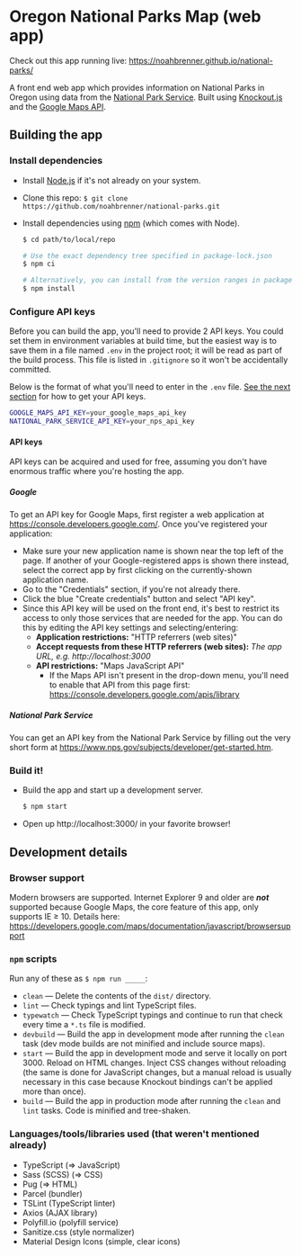 Oregon National Parks Map (web app)
===================================

Check out this app running live: https://noahbrenner.github.io/national-parks/

A front end web app which provides information on National Parks in Oregon using data from the [National Park Service][]. Built using [Knockout.js][] and the [Google Maps API][].

Building the app
----------------

### Install dependencies

* Install [Node.js][] if it's not already on your system.
* Clone this repo: `$ git clone https://github.com/noahbrenner/national-parks.git`
* Install dependencies using [npm][] (which comes with Node).

  ```bash
  $ cd path/to/local/repo

  # Use the exact dependency tree specified in package-lock.json
  $ npm ci

  # Alternatively, you can install from the version ranges in package.json (for development)
  $ npm install
  ```

### Configure API keys

Before you can build the app, you'll need to provide 2 API keys. You could set them in environment variables at build time, but the easiest way is to save them in a file named `.env` in the project root; it will be read as part of the build process. This file is listed in `.gitignore` so it won't be accidentally committed.

Below is the format of what you'll need to enter in the `.env` file. [See the next section](#api-keys) for how to get your API keys.

```bash
GOOGLE_MAPS_API_KEY=your_google_maps_api_key
NATIONAL_PARK_SERVICE_API_KEY=your_nps_api_key
```

#### API keys

API keys can be acquired and used for free, assuming you don't have enormous traffic where you're hosting the app.

##### Google

To get an API key for Google Maps, first register a web application at <https://console.developers.google.com/>. Once you've registered your application:

* Make sure your new application name is shown near the top left of the page. If another of your Google-registered apps is shown there instead, select the correct app by first clicking on the currently-shown application name.
* Go to the "Credentials" section, if you're not already there.
* Click the blue "Create credentials" button and select "API key".
* Since this API key will be used on the front end, it's best to restrict its access to only those services that are needed for the app. You can do this by editing the API key settings and selecting/entering:
    - **Application restrictions:** "HTTP referrers (web sites)"
    - **Accept requests from these HTTP referrers (web sites):** *The app URL, e.g. http://localhost:3000*
    - **API restrictions:** "Maps JavaScript API"
        - If the Maps API isn't present in the drop-down menu, you'll need to enable that API from this page first: https://console.developers.google.com/apis/library

##### National Park Service

You can get an API key from the National Park Service by filling out the very short form at <https://www.nps.gov/subjects/developer/get-started.htm>.

### Build it!

* Build the app and start up a development server.

  ```bash
  $ npm start
  ```

* Open up http://localhost:3000/ in your favorite browser!

Development details
-------------------

### Browser support

Modern browsers are supported. Internet Explorer 9 and older are ***not*** supported because Google Maps, the core feature of this app, only supports IE ≥ 10. Details here: https://developers.google.com/maps/documentation/javascript/browsersupport

### `npm` scripts

Run any of these as `$ npm run _____`:

* `clean` — Delete the contents of the `dist/` directory.
* `lint` — Check typings and lint TypeScript files.
* `typewatch` — Check TypeScript typings and continue to run that check every time a `*.ts` file is modified.
* `devbuild` — Build the app in development mode after running the `clean` task (dev mode builds are not minified and include source maps).
* `start` — Build the app in development mode and serve it locally on port 3000. Reload on HTML changes. Inject CSS changes without reloading (the same is done for JavaScript changes, but a manual reload is usually necessary in this case because Knockout bindings can't be applied more than once).
* `build` — Build the app in production mode after running the `clean` and `lint` tasks. Code is minified and tree-shaken.

### Languages/tools/libraries used (that weren't mentioned already)

* TypeScript (⇒ JavaScript)
* Sass (SCSS) (⇒ CSS)
* Pug (⇒ HTML)
* Parcel (bundler)
* TSLint (TypeScript linter)
* Axios (AJAX library)
* Polyfill.io (polyfill service)
* Sanitize.css (style normalizer)
* Material Design Icons (simple, clear icons)

[Google Maps API]: https://developers.google.com/maps/documentation/javascript/
[Knockout.js]: https://knockoutjs.com/
[National Park Service]: https://www.nps.gov/subjects/developer/api-documentation.htm
[Node.js]: https://nodejs.org/
[npm]: https://www.npmjs.com/

